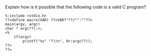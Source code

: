 Explain how is it possible that the following code is a valid C program?
```
%:include <stdio.h>
??=define macro(VAR) ??<VAR?"??/"":""??>
main(argv, argc)
char * argc??(:>;
<%
    if(argv)
        printf("%s" "??/n", 0<:argc??));
??>
??=
```
